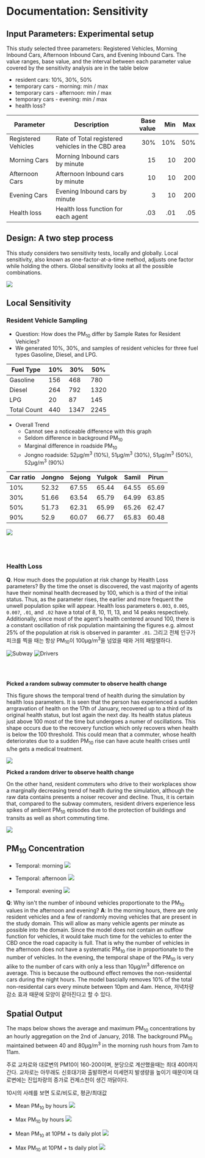 # Documentation: Sensitivity
## Input Parameters: Experimental setup

This study selected three parameters: Registered Vehicles, Morning Inbound Cars, Afternoon Inbound Cars, and Evening Inbound Cars. The value ranges, base value, and the interval between each parameter value covered by the sensitivity analysis are in the table below

* resident cars: 10%, 30%, 50%
* temporary cars - morning: min / max
* temporary cars - afternoon: min / max
* temporary cars - evening: min / max
* health loss?


| Parameter           | Description                                       | Base value | Min    | Max   |
|---------------------|---------------------------------------------------|-----------:|-------:|------:|
| Registered Vehicles | Rate of Total registered vehicles in the CBD area | 30%        | 10%    | 50%   |
| Morning Cars        | Morning Inbound cars by minute                    | 15         | 10     | 200   |
| Afternoon Cars      | Afternoon Inbound cars by minute                  | 10         | 10     | 200   |
| Evening Cars        | Evening Inbound cars by minute                    | 3          | 10     | 200   |
| Health loss         | Health loss function for each agent               | .03        | .01    | .05   |


## Design: A two step process
This study considers two sensitivity tests, locally and globally. Local sensitivity, also known as one-factor-at-a-time method, adjusts one factor while holding the others. Global sensitivity looks at all the possible combinations.


![](https://i.imgur.com/3Ncy2dt.png)


## Local Sensitivity
### Resident Vehicle Sampling
* Question: How does the PM<sub>10</sub> differ by Sample Rates for Resident Vehicles?
* We generated 10%, 30%, and samples of resident vehicles for three fuel types Gasoline, Diesel, and LPG. 

| Fuel Type | 10% | 30% | 50%  |
|-----------|-----|-----|------|
| Gasoline  | 156 | 468 | 780  |
| Diesel    | 264 | 792 | 1320 |
| LPG       | 20  | 87  | 145  |
| Total Count | 440 | 1347 | 2245 |


* Overall Trend
    * Cannot see a noticeable difference with this graph
    * Seldom difference in background PM<sub>10</sub>
    * Marginal difference in roadside PM<sub>10</sub>
    * Jongno roadside: 52µg/m<sup>3</sup> (10%), 51µg/m<sup>3</sup> (30%), 51µg/m<sup>3</sup> (50%), 52µg/m<sup>3</sup> (90%) 

| Car ratio | Jongno | Sejong | Yulgok | Samil | Pirun |
|-----------|--------|--------|--------|-------|-------|
| 10%       | 52.32  | 67.55  | 65.44  | 64.55 | 65.69 |
| 30%       | 51.66  | 63.54  | 65.79  | 64.99 | 63.85 |
| 50%       | 51.73  | 62.31  | 65.99  | 65.26 | 62.47 |
| 90%       | 52.9   | 60.07  | 66.77  | 65.83 | 60.48 |

![](https://i.imgur.com/Shi8jqB.jpg)



<br><br>


### Health Loss
**Q**. How much does the population at risk change by Health Loss parameters?
By the time the onset is discovered, the vast majority of agents have their nominal health decreased by 100, which is a third of the initial status. Thus, as the parameter rises, the earlier and more frequent the unwell population spike will appear. Health loss parameters `0.003`, `0.005`, `0.007`, `.01`, and `.02` have a total of 8, 10, 11, 13, and 14 peaks respectively. Additionally, since most of the agent's health centered around 100, there is a constant oscillation of risk population maintaining the figures e.g. almost 25% of the population at risk is observed in paramter `.01`. 그리고 전체 인구가 피크를 찍을 때는 항상 PM<sub>10</sub>이 100µg/m<sup>3</sup>을 넘었을 때와 거의 패럴랠하다.

![Subway](https://i.imgur.com/w0WnFO1.png)
![Drivers](https://i.imgur.com/GaUvw40.png)

<br><br>


**Picked a random subway commuter to observe health change**

This figure shows the temporal trend of health during the simulation by health loss parameters. It is seen that the person has experienced a sudden arrgravation of health on the 17th of January, recovered up to a third of its original health status, but lost again the next day. Its health status plateus just above 100 most of the time but undergoes a numer of oscillations. This shape occurs due to the recovery function which only recovers when health is below the 100 threshold. This could mean that a commuter, whose health deteriorates due to a sudden PM<sub>10</sub> rise can have acute health crises until s/he gets a medical treatment. 

![](https://i.imgur.com/X7araPi.png)


**Picked a random driver to observe health change**

On the other hand, resident commuters who drive to their workplaces show a marginally decreasing trend of health during the simulation, although the raw data contains presents a noiser recover and decline. Thus, it is certain that, compared to the subway commuters, resident drivers experience less spikes of ambient PM<sub>10</sub> episodes due to the protection of buildings and transits as well as short commuting time.

![](https://i.imgur.com/38UdfuW.png)




## PM<sub>10</sub> Concentration
* Temporal: morning
![](https://i.imgur.com/8mUSSL7.png)

* Temporal: afternoon
![](https://i.imgur.com/o9TLnPj.png)

* Temporal: evening
![](https://i.imgur.com/K9sFdob.png)


**Q**: Why isn't the number of inbound vehicles proportionate to the PM<sub>10</sub> values in the afternoon and evening?
**A**: In the morning hours, there are only resident vehicles and a few of randomly moving vehicles that are present in the study domain. This will allow as many vehicle agents per minute as possible into the domain. Since the model does not contain an outflow function for vehicles, it would take much time for the vehicles to enter the CBD once the road capacity is full. That is why the number of vehicles in the afternoon does not have a systematic PM<sub>10</sub> rise in proportionate to the number of vehicles. In the evening, the temporal shape of the PM<sub>10</sub> is very alike to the number of cars with only a less than 10µg/m<sup>3</sup> difference on average. This is because the outbound effect removes the non-residental cars during the night hours. The model bascially removes 10% of the total non-residental cars every minute between 10pm and 4am. Hence, 저녁차량 감소 효과 때문에 모양이 같아진다고 할 수 있다.




## Spatial Output
The maps below shows the average and maximum PM<sub>10</sub> concentrations by an hourly aggregation on the 2nd of January, 2018. The background PM<sub>10</sub> maintained between 40 and 80µg/m<sup>3</sup> in the morning rush hours from 7am to 11am.

주로 교차로와 대로변의 PM10이 160-200이며, 분당으로 계산했을때는 최대 400까지 간다.
교차로는 아무래도 신호대기와 출발하면서 미세먼지 발생량을 높이기 때문이며 대로변에는 진입차량의 증가로 컨제스천이 생긴 까닭이다.

10시의 사례를 보면 도로/비도로, 평균/최대값 



* Mean PM<sub>10</sub> by hours 
![](https://i.imgur.com/MeFDvj1.png)


* Max PM<sub>10</sub> by hours 
![](https://i.imgur.com/TkjoHaK.png)


* Mean PM<sub>10</sub> at 10PM + ts daily plot
![](https://i.imgur.com/6vkIpJI.png)


* Max PM<sub>10</sub> at 10PM + ts daily plot
![](https://i.imgur.com/6NDCeRX.png)

